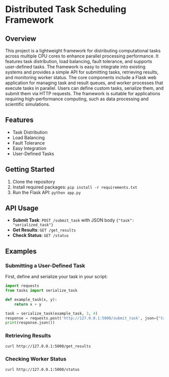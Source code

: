 # Distributed Task Scheduling Framework

## Overview
This project is a lightweight framework for distributing computational tasks across multiple CPU cores to enhance parallel processing performance. It features task distribution, load balancing, fault tolerance, and supports user-defined tasks. The framework is easy to integrate into existing systems and provides a simple API for submitting tasks, retrieving results, and monitoring worker status. The core components include a Flask web application for managing task and result queues, and worker processes that execute tasks in parallel. Users can define custom tasks, serialize them, and submit them via HTTP requests. The framework is suitable for applications requiring high-performance computing, such as data processing and scientific simulations.

## Features
- Task Distribution
- Load Balancing
- Fault Tolerance
- Easy Integration
- User-Defined Tasks

## Getting Started
1. Clone the repository
2. Install required packages: `pip install -r requirements.txt`
3. Run the Flask API: `python app.py`

## API Usage
- **Submit Task**: `POST /submit_task` with JSON body `{"task": "serialized_task"}`
- **Get Results**: `GET /get_results`
- **Check Status**: `GET /status`

## Examples
### Submitting a User-Defined Task
First, define and serialize your task in your script:
```python
import requests
from tasks import serialize_task

def example_task(x, y):
    return x + y

task = serialize_task(example_task, 3, 4)
response = requests.post('http://127.0.0.1:5000/submit_task', json={"task": task})
print(response.json())
```

### Retrieving Results
```bash
curl http://127.0.0.1:5000/get_results
```

### Checking Worker Status
```bash
curl http://127.0.0.1:5000/status
```
